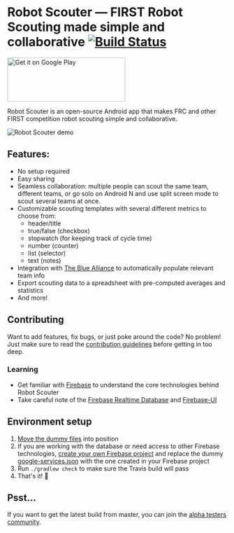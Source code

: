 # Robot Scouter — FIRST Robot Scouting made simple and collaborative [![Build Status](https://travis-ci.org/SUPERCILEX/Robot-Scouter.svg?branch=master)](https://travis-ci.org/SUPERCILEX/Robot-Scouter)

<a href='https://play.google.com/store/apps/details?id=com.supercilex.robotscouter&utm_source=https://github.com/SUPERCILEX/Robot-Scouter/'>
    <img alt='Get it on Google Play' src='https://play.google.com/intl/en_us/badges/images/generic/en_badge_web_generic.png' width="270" height="100"/>
</a>

Robot Scouter is an open-source Android app that makes FRC and other FIRST competition robot
scouting simple and collaborative.

![Robot Scouter demo](demo.gif)

## Features:

  - No setup required
  - Easy sharing
  - Seamless collaboration: multiple people can scout the same team, different teams, or go solo on
 Android N and use split screen mode to scout several teams at once.
  - Customizable scouting templates with several different metrics to choose from:
    - header/title
    - true/false (checkbox)
    - stopwatch (for keeping track of cycle time)
    - number (counter)
    - list (selector)
    - text (notes)
  - Integration with [The Blue Alliance](https://www.thebluealliance.com) to automatically populate relevant team info
  - Export scouting data to a spreadsheet with pre-computed averages and statistics
  - And more!

## Contributing

Want to add features, fix bugs, or just poke around the code? No problem! Just make sure to read
the [contribution guidelines](CONTRIBUTING.md) before getting in too deep.

### Learning
 - Get familiar with [Firebase](https://firebase.google.com) to understand the core technologies behind Robot Scouter
 - Take careful note of the [Firebase Realtime Database](https://firebase.google.com/docs/database/)
 and [Firebase-UI](https://github.com/firebase/FirebaseUI-Android)

## Environment setup

1. [Move the dummy files](setup.sh#L7) into position
1. If you are working with the database or need access to other Firebase technologies,
[create your own Firebase project](https://firebase.google.com/docs/android/setup#manually_add_firebase)
and replace the dummy [google-services.json](travis-dummies/google-services.json)
with the one created in your Firebase project
1. Run `./gradlew check` to make sure the Travis build will pass
1. That's it! :rocket:

## Psst...

If you want to get the latest build from master, you can join the
[alpha testers community](https://plus.google.com/communities/111840458526472018249).
